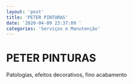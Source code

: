 ```yaml
---
layout: 'post'
title: 'PETER PINTURAS'
date: '2020-04-09 23:37:09 '
categories: 'Serviços e Manutenção'
---
```


# PETER PINTURAS

Patologias, efeitos decorativos, fino acabamento
